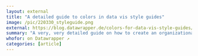```yaml
---
layout: external
title: "A detailed guide to colors in data vis style guides"
image: /pic/220330_styleguide.png
external: https://blog.datawrapper.de/colors-for-data-vis-style-guides/
summary: "A very, very detailed guide on how to create an organizational color palette"
whofor: on Datawrapper ↗
categories: [article]
---
```

